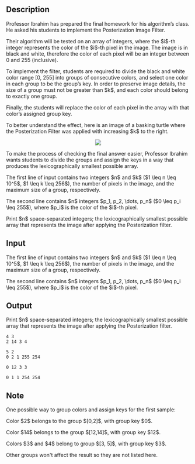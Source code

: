 ## Description

<div><p>Professor Ibrahim has prepared the final homework for his algorithm’s class. He asked his students to implement the Posterization Image Filter.</p><p>Their algorithm will be tested on an array of integers, where the $i$-th integer represents the color of the $i$-th pixel in the image. The image is in black and white, therefore the color of each pixel will be an integer between 0 and 255 (inclusive).</p><p>To implement the filter, students are required to divide the black and white color range [0, 255] into groups of consecutive colors, and select one color in each group to be the group’s key. In order to preserve image details, the size of a group must not be greater than $k$, and each color should belong to exactly one group.</p><p>Finally, the students will replace the color of each pixel in the array with that color’s assigned group key.</p><p>To better understand the effect, here is an image of a basking turtle where the Posterization Filter was applied with increasing $k$ to the right. </p><center> <img class="tex-graphics" src="file://fvlVltzu.png" style="max-width: 100.0%;max-height: 100.0%;"> </center><p>To make the process of checking the final answer easier, Professor Ibrahim wants students to divide the groups and assign the keys in a way that produces the lexicographically smallest possible array.</p></div><div class="input-specification"><p>The first line of input contains two integers $n$ and $k$ ($1 \leq n \leq 10^5$, $1 \leq k \leq 256$), the number of pixels in the image, and the maximum size of a group, respectively.</p><p>The second line contains $n$ integers $p_1, p_2, \dots, p_n$ ($0 \leq p_i \leq 255$), where $p_i$ is the color of the $i$-th pixel.</p></div><div class="output-specification"><p>Print $n$ space-separated integers; the lexicographically smallest possible array that represents the image after applying the Posterization filter.</p></div>

## Input

<p>The first line of input contains two integers $n$ and $k$ ($1 \leq n \leq 10^5$, $1 \leq k \leq 256$), the number of pixels in the image, and the maximum size of a group, respectively.</p><p>The second line contains $n$ integers $p_1, p_2, \dots, p_n$ ($0 \leq p_i \leq 255$), where $p_i$ is the color of the $i$-th pixel.</p>

## Output

<p>Print $n$ space-separated integers; the lexicographically smallest possible array that represents the image after applying the Posterization filter.</p>





```input1
4 3
2 14 3 4

```




```input2
5 2
0 2 1 255 254

```




```output1
0 12 3 3

```




```output2
0 1 1 254 254

```



## Note

<p>One possible way to group colors and assign keys for the first sample:</p><p>Color $2$ belongs to the group $[0,2]$, with group key $0$.</p><p>Color $14$ belongs to the group $[12,14]$, with group key $12$.</p><p>Colors $3$ and $4$ belong to group $[3, 5]$, with group key $3$.</p><p>Other groups won't affect the result so they are not listed here.</p>
